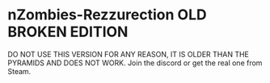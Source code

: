 # nZombies-Rezzurection OLD BROKEN EDITION
DO NOT USE THIS VERSION FOR ANY REASON, IT IS OLDER THAN THE PYRAMIDS AND DOES NOT WORK.
Join the discord or get the real one from Steam.

